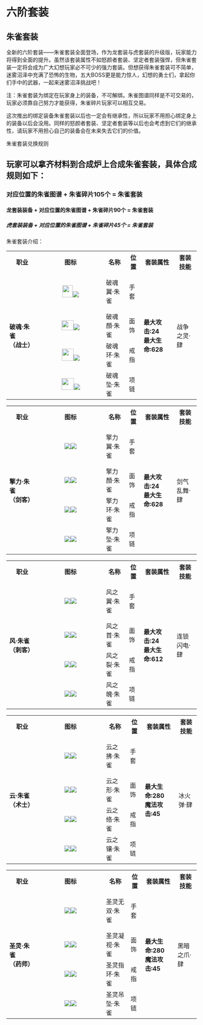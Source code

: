 # 六阶套装

## 朱雀套装
<div id="content">
<div class="con_top">
	<div class="jt_top_1"></div>
	<p>
	全新的<span class="red">六阶套装——朱雀套装</span>全面登场，作为龙套装与虎套装的升级版，玩家能力将得到全面的提升。虽然该套装属性不如怒颜者套装、坚定者套装强悍，但朱雀套装一定将会成为广大幻想玩家必不可少的强力套装。但想获得朱雀套装可不简单，迷雾沼泽中充满了恐怖的生物，五大BOSS更是能力惊人，幻想的勇士们，拿起你们手中的武器，一起来迷雾沼泽挑战吧！
	</p>
    <p><span class="red">注：朱雀套装为绑定在玩家身上的装备，不可解绑。朱雀图谱同样是不可交易的，玩家必须靠自己努力才能获得，朱雀碎片玩家可以相互交易。</span></p>
    <p>这次推出的绑定装备朱雀套装以后也一定会有继承性，所以玩家不用担心绑定身上的装备以后会没用。同样的怒颜者套装、坚定者套装等以后也会考虑到它们的继承性，请玩家不用担心自己的装备会在未来失去它们的价值。</p>
	<p class="title_w">
		朱雀套装兑换规则
	</p>
	<h2>
		玩家可以拿齐材料到<span class="red">合成炉</span>上合成朱雀套装，具体合成规则如下：
	</h2>
	<h3>
		对应位置的朱雀图谱 + 朱雀碎片105个 = 朱雀套装
	</h3>
	<h4>
		龙套装装备 + 对应位置的朱雀图谱 + 朱雀碎片90个 = 朱雀套装
	</h4>
	<h5>
		虎套装装备 + 对应位置的朱雀图谱 + 朱雀碎片45个 = 朱雀套装
	</h5>
    <p class="title_w">
		朱雀套装介绍：
	</p>
	<div class="news_table">
		<table width="470" border="0" cellspacing="0" cellpadding="0">
		  <tr >
		    <th>职业</th>
		    <th>图标</th>
		    <th>名称</th>
		    <th>位置</th>
		    <th>套装属性</th>
		    <th>套装技能</th>
	      </tr>
		  <tr>
			<td width="68" rowspan="4"><strong>破魂·朱雀<br />
		    （战士）</strong></td>
			<td width="156" height="102" align="center"><a class="showdetails" href="#showdetails"><img src="http://ossweb-img.qq.com/images/ffo/a20090409mwzj/1_1.jpg" width="28" height="32" /><span><img src="http://ossweb-img.qq.com/images/ffo/a20090409mwzj/sx/1_1.jpg" /></span></a></td>
			<td>破魂翼·朱雀</td>
			<td>手套</td>
			<td rowspan="4"><strong>最大攻击:24<br />
最大生命:628</strong></td>
			<td rowspan="4">战争之灵·肆</td>
		  </tr>
		  <tr>
			<td height="41" align="center"><a class="showdetails" href="#showdetails"><img src="http://ossweb-img.qq.com/images/ffo/a20090409mwzj/1_2.jpg" width="32" height="26" /><span><img src="http://ossweb-img.qq.com/images/ffo/a20090409mwzj/sx/1_2.jpg" /></span></a></td>
			<td>破魂顏·朱雀</td>
			<td>面饰</td>
		  </tr>
		  <tr>
			<td height="41" align="center"><a class="showdetails" href="#showdetails"><img src="http://ossweb-img.qq.com/images/ffo/a20090409mwzj/1_3.jpg" width="31" height="32" /><span><img src="http://ossweb-img.qq.com/images/ffo/a20090409mwzj/sx/1_3.jpg" /></span></a></td>
			<td>破魂环·朱雀</td>
			<td>戒指</td>
		  </tr>
		  <tr>
			<td height="41" align="center"><a class="showdetails" href="#showdetails"><img src="http://ossweb-img.qq.com/images/ffo/a20090409mwzj/1_4.jpg" width="33" height="31" /><span><img src="http://ossweb-img.qq.com/images/ffo/a20090409mwzj/sx/1_4.jpg" /></span></a></td>
			<td>破魂坠·朱雀</td>
			<td>项链</td>
		  </tr>
	  </table>
	</div>
	<div class="news_table">
		<table width="470" border="0" cellspacing="0" cellpadding="0">
		  <tr >
		    <th>职业</th>
		    <th>图标</th>
		    <th>名称</th>
		    <th>位置</th>
		    <th>套装属性</th>
		    <th>套装技能</th>
	      </tr>
		  <tr>
			<td width="68" rowspan="4"><strong>擎力·朱雀<br />
		    （剑客）</strong></td>
			<td width="156" height="102" align="center"><a class="showdetails" href="#showdetails"><img src="http://ossweb-img.qq.com/images/ffo/a20090409mwzj/2_1.jpg" /><span><img src="http://ossweb-img.qq.com/images/ffo/a20090409mwzj/sx/2_1.jpg" /></span></a></td>
			<td>擎力翼·朱雀</td>
			<td>手套</td>
			<td rowspan="4"><strong>最大攻击:24<br />
最大生命:628</strong></td>
			<td rowspan="4">剑气乱舞·肆</td>
		  </tr>
		  <tr>
			<td height="41" align="center"><a class="showdetails" href="#showdetails"><img src="http://ossweb-img.qq.com/images/ffo/a20090409mwzj/2_2.jpg" /><span><img src="http://ossweb-img.qq.com/images/ffo/a20090409mwzj/sx/2_2.jpg" /></span></a></td>
			<td>擎力顏·朱雀</td>
			<td>面饰</td>
		  </tr>
		  <tr>
			<td height="41" align="center"><a class="showdetails" href="#showdetails"><img src="http://ossweb-img.qq.com/images/ffo/a20090409mwzj/2_3.jpg" /><span><img src="http://ossweb-img.qq.com/images/ffo/a20090409mwzj/sx/2_3.jpg" /></span></a></td>
			<td>擎力环·朱雀</td>
			<td>戒指</td>
		  </tr>
		  <tr>
			<td height="41" align="center"><a class="showdetails" href="#showdetails"><img src="http://ossweb-img.qq.com/images/ffo/a20090409mwzj/2_4.jpg" /><span><img src="http://ossweb-img.qq.com/images/ffo/a20090409mwzj/sx/2_4.jpg" /></span></a></td>
			<td>擎力坠·朱雀</td>
			<td>项链</td>
		  </tr>
	  </table>
	</div>
	<div class="news_table">
		<table width="470" border="0" cellspacing="0" cellpadding="0">
		  <tr >
		    <th>职业</th>
		    <th>图标</th>
		    <th>名称</th>
		    <th>位置</th>
		    <th>套装属性</th>
		    <th>套装技能</th>
	      </tr>
		  <tr>
			<td width="68" rowspan="4"><strong>风·朱雀<br />
		    （刺客）</strong></td>
			<td width="156" height="102" align="center"><a class="showdetails" href="#showdetails"><img src="http://ossweb-img.qq.com/images/ffo/a20090409mwzj/3_1.jpg" /><span><img src="http://ossweb-img.qq.com/images/ffo/a20090409mwzj/sx/3_1.jpg" /></span></a></td>
			<td>风之翼·朱雀</td>
			<td>手套</td>
			<td rowspan="4"><strong>最大攻击:24<br />
最大生命:612</strong></td>
			<td rowspan="4">连锁闪电·肆</td>
		  </tr>
		  <tr>
			<td height="41" align="center"><a class="showdetails" href="#showdetails"><img src="http://ossweb-img.qq.com/images/ffo/a20090409mwzj/3_2.jpg" /><span><img src="http://ossweb-img.qq.com/images/ffo/a20090409mwzj/sx/3_2.jpg" /></span></a></td>
			<td>风之首·朱雀</td>
			<td>面饰</td>
		  </tr>
		  <tr>
			<td height="41" align="center"><a class="showdetails" href="#showdetails"><img src="http://ossweb-img.qq.com/images/ffo/a20090409mwzj/3_3.jpg" /><span><img src="http://ossweb-img.qq.com/images/ffo/a20090409mwzj/sx/3_3.jpg" /></span></a></td>
			<td>风之裂·朱雀</td>
			<td>戒指</td>
		  </tr>
		  <tr>
			<td height="41" align="center"><a class="showdetails" href="#showdetails"><img src="http://ossweb-img.qq.com/images/ffo/a20090409mwzj/3_4.jpg" /><span><img src="http://ossweb-img.qq.com/images/ffo/a20090409mwzj/sx/3_4.jpg" /></span></a></td>
			<td>风之魄·朱雀</td>
			<td>项链</td>
		  </tr>
	  </table>
	</div>
	<div class="news_table">
		<table width="470" border="0" cellspacing="0" cellpadding="0">
		  <tr >
		    <th>职业</th>
		    <th>图标</th>
		    <th>名称</th>
		    <th>位置</th>
		    <th>套装属性</th>
		    <th>套装技能</th>
	      </tr>
		  <tr>
			<td width="68" rowspan="4"><strong>云·朱雀<br />
		    （术士）</strong></td>
			<td width="156" height="102" align="center"><a class="showdetails" href="#showdetails"><img src="http://ossweb-img.qq.com/images/ffo/a20090409mwzj/4_1.jpg" /><span><img src="http://ossweb-img.qq.com/images/ffo/a20090409mwzj/sx/4_1.jpg" /></span></a></td>
			<td>云之拂·朱雀</td>
			<td>手套</td>
			<td rowspan="4"><strong>最大生命:280<br />
魔法攻击:45</strong></td>
			<td rowspan="4">冰火弹·肆</td>
		  </tr>
		  <tr>
			<td height="41" align="center"><a class="showdetails" href="#showdetails"><img src="http://ossweb-img.qq.com/images/ffo/a20090409mwzj/4_2.jpg" /><span><img src="http://ossweb-img.qq.com/images/ffo/a20090409mwzj/sx/4_2.jpg" /></span></a></td>
			<td>云之形·朱雀</td>
			<td>面饰</td>
		  </tr>
		  <tr>
			<td height="41" align="center"><a class="showdetails" href="#showdetails"><img src="http://ossweb-img.qq.com/images/ffo/a20090409mwzj/4_3.jpg" /><span><img src="http://ossweb-img.qq.com/images/ffo/a20090409mwzj/sx/4_3.jpg" /></span></a></td>
			<td>云之络·朱雀</td>
			<td>戒指</td>
		  </tr>
		  <tr>
			<td height="41" align="center"><a class="showdetails" href="#showdetails"><img src="http://ossweb-img.qq.com/images/ffo/a20090409mwzj/4_4.jpg" /><span><img src="http://ossweb-img.qq.com/images/ffo/a20090409mwzj/sx/4_4.jpg" /></span></a></td>
			<td>云之镶·朱雀</td>
			<td>项链</td>
		  </tr>
	  </table>
	</div>
	<div class="news_table">
		<table width="470" border="0" cellspacing="0" cellpadding="0">
		  <tr >
		    <th>职业</th>
		    <th>图标</th>
		    <th>名称</th>
		    <th>位置</th>
		    <th>套装属性</th>
		    <th>套装技能</th>
	      </tr>
		  <tr>
			<td width="68" rowspan="4"><strong>圣灵·朱雀<br />
		    （药师）</strong></td>
			<td width="156" height="102" align="center"><a class="showdetails" href="#showdetails"><img src="http://ossweb-img.qq.com/images/ffo/a20090409mwzj/5_1.jpg" /><span><img src="http://ossweb-img.qq.com/images/ffo/a20090409mwzj/sx/5_1.jpg" /></span></a></td>
			<td>圣灵无双·朱雀</td>
			<td>手套</td>
			<td rowspan="4"><strong>最大生命:280<br />
魔法攻击:45</strong></td>
			<td rowspan="4">黑暗之爪·肆</td>
		  </tr>
		  <tr>
			<td height="41" align="center"><a class="showdetails" href="#showdetails"><img src="http://ossweb-img.qq.com/images/ffo/a20090409mwzj/5_2.jpg" /><span><img src="http://ossweb-img.qq.com/images/ffo/a20090409mwzj/sx/5_2.jpg" /></span></a></td>
			<td>圣灵凝视·朱雀</td>
			<td>面饰</td>
		  </tr>
		  <tr>
			<td height="41" align="center"><a class="showdetails" href="#showdetails"><img src="http://ossweb-img.qq.com/images/ffo/a20090409mwzj/5_3.jpg" /><span><img src="http://ossweb-img.qq.com/images/ffo/a20090409mwzj/sx/5_3.jpg" /></span></a></td>
			<td>圣灵指环·朱雀</td>
			<td>戒指</td>
		  </tr>
		  <tr>
			<td height="41" align="center"><a class="showdetails" href="#showdetails"><img src="http://ossweb-img.qq.com/images/ffo/a20090409mwzj/5_4.jpg" /><span><img src="http://ossweb-img.qq.com/images/ffo/a20090409mwzj/sx/5_4.jpg" /></span></a></td>
			<td>圣灵吊坠·朱雀</td>
			<td>项链</td>
		  </tr>
	  </table>
	</div>
</div>